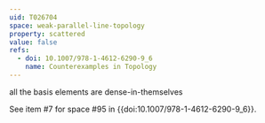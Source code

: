 ```yaml
---
uid: T026704
space: weak-parallel-line-topology
property: scattered
value: false
refs:
  - doi: 10.1007/978-1-4612-6290-9_6
    name: Counterexamples in Topology
---
```

all the basis elements are dense-in-themselves

See item #7 for space #95 in {{doi:10.1007/978-1-4612-6290-9_6}}.
